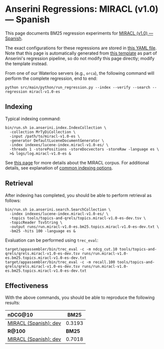 # Anserini Regressions: MIRACL (v1.0) &mdash; Spanish

This page documents BM25 regression experiments for [MIRACL (v1.0) &mdash; Spanish](https://github.com/project-miracl/miracl).

The exact configurations for these regressions are stored in [this YAML file](../../src/main/resources/regression/miracl-v1.0-es.yaml).
Note that this page is automatically generated from [this template](../../src/main/resources/docgen/templates/miracl-v1.0-es.template) as part of Anserini's regression pipeline, so do not modify this page directly; modify the template instead.

From one of our Waterloo servers (e.g., `orca`), the following command will perform the complete regression, end to end:

```
python src/main/python/run_regression.py --index --verify --search --regression miracl-v1.0-es
```

## Indexing

Typical indexing command:

```
bin/run.sh io.anserini.index.IndexCollection \
  -collection MrTyDiCollection \
  -input /path/to/miracl-v1.0-es \
  -generator DefaultLuceneDocumentGenerator \
  -index indexes/lucene-index.miracl-v1.0-es/ \
  -threads 1 -storePositions -storeDocvectors -storeRaw -language es \
  >& logs/log.miracl-v1.0-es &
```

See [this page](https://github.com/project-miracl/miracl) for more details about the MIRACL corpus.
For additional details, see explanation of [common indexing options](../../docs/common-indexing-options.md).

## Retrieval

After indexing has completed, you should be able to perform retrieval as follows:

```
bin/run.sh io.anserini.search.SearchCollection \
  -index indexes/lucene-index.miracl-v1.0-es/ \
  -topics tools/topics-and-qrels/topics.miracl-v1.0-es-dev.tsv \
  -topicReader TsvString \
  -output runs/run.miracl-v1.0-es.bm25.topics.miracl-v1.0-es-dev.txt \
  -bm25 -hits 100 -language es &
```

Evaluation can be performed using `trec_eval`:

```
target/appassembler/bin/trec_eval -c -m ndcg_cut.10 tools/topics-and-qrels/qrels.miracl-v1.0-es-dev.tsv runs/run.miracl-v1.0-es.bm25.topics.miracl-v1.0-es-dev.txt
target/appassembler/bin/trec_eval -c -m recall.100 tools/topics-and-qrels/qrels.miracl-v1.0-es-dev.tsv runs/run.miracl-v1.0-es.bm25.topics.miracl-v1.0-es-dev.txt
```

## Effectiveness

With the above commands, you should be able to reproduce the following results:

| **nDCG@10**                                                                                                  | **BM25**  |
|:-------------------------------------------------------------------------------------------------------------|-----------|
| [MIRACL (Spanish): dev](https://github.com/project-miracl/miracl)                                            | 0.3193    |
| **R@100**                                                                                                    | **BM25**  |
| [MIRACL (Spanish): dev](https://github.com/project-miracl/miracl)                                            | 0.7018    |
